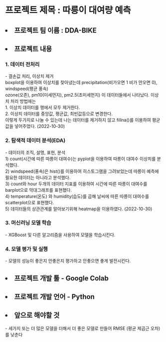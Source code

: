 
<h1> 프로젝트 제목 : 따릉이 대여량 예측 </h1>
<h2> <li> 프로젝트 팀 이름 : DDA-BIKE </li> </h2>
<h2> <li> 프로젝트 내용 </li></h2>
<h3> 1. 데이터 전처리 </h3> 
- 결손값 처리, 이상치 제거 <br>
boxplot을 이용하여 이상치를 찾아냈는데 precipitation(비가오면 1 비가 안오면 0), windspeed(평균 풍속) <br>
ozone(오존), pm10(미세먼지), pm2.5(초미세먼지) 이 데이터들에서 나타났다. 이상치 처리 방법에는 <br>
1. 이상치 데이터를 행에서 모두 제거한다. <br>
2. 이상치 데이터를 중앙값, 평균값, 최빈값등으로 변경한다. <br>
이렇게 두가지로 나눌 수 있는데 나는 데이터를 제거하지 않고 fillna()를 이용하여 평균 값을 넣어주었다. (2022-10-30) <br>
<h3> 2. 탐색적 데이터 분석(EDA) </h3> 
- 데이터의 조직, 설명, 표현, 분석  <br>
1) count(시간에 따른 따릉이 대여수)는 pyplot을 이용하여 따릉이 대여수 이상치를 분석했다. <br>
2) windspeed(풍속)은 hist()를 이용하여 히스토그램을 그려보았는데 따릉이 예측에 필요한 데이터는 아니라고 분석했다.<br>
3) count와 hour 두개의 데이터 지표를 이용하여 시간에 따른 따릉이 대여수를 barplot으로 막대그래프를 표현했다.<br>
4) temperature(온도) 와 humidity(습도)를 곱해 날씨에 따른 따릉이 대여수를 scatterplot으로 표현했다.<br>
5) 데이터들의 상관관계를 알아보기위해 heatmap을 이용하였다. (2022-10-30) <br>
<h3> 3. 머신러닝 모델 학습 </h3> 
- XGBoost 및 다른 알고리즘을 사용하여 모델을 학습시킨다.  

<h3> 4. 모델 평가 및 실행 </h3>
- 모델의 성능이 좋은지 안좋은지 평가하고 안좋으면 좋게 발전시킨다.
<h2> <li>프로젝트 개발 툴 - Google Colab </li> </h2>
<h2> <li> 프로젝트 개발 언어 - Python </li> </h2>
<h2> <li> 앞으로 해야할 것 </li> </h2>
- 세가지 또는 더 많은 모델을 더해서 더 좋은 모델로 만들어 RMSE (평균 제곱근 오차)를 낮춘다
